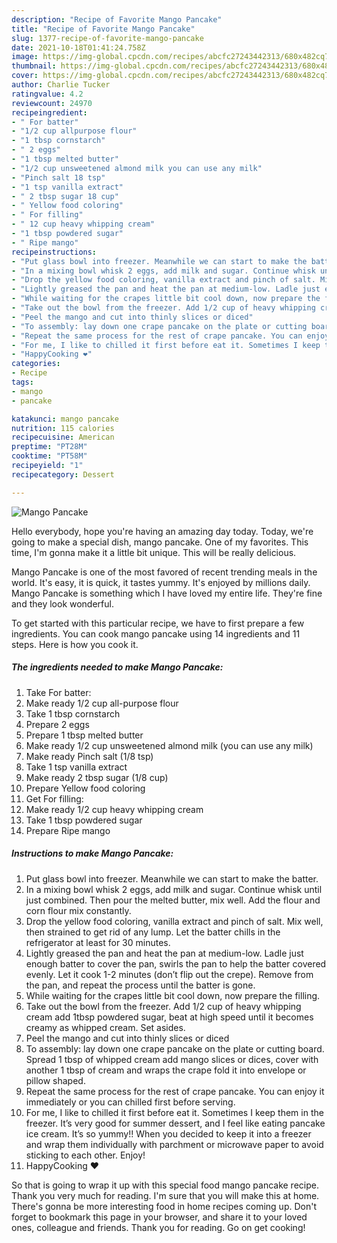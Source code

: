 ```yaml
---
description: "Recipe of Favorite Mango Pancake"
title: "Recipe of Favorite Mango Pancake"
slug: 1377-recipe-of-favorite-mango-pancake
date: 2021-10-18T01:41:24.758Z
image: https://img-global.cpcdn.com/recipes/abcfc27243442313/680x482cq70/mango-pancake-recipe-main-photo.jpg
thumbnail: https://img-global.cpcdn.com/recipes/abcfc27243442313/680x482cq70/mango-pancake-recipe-main-photo.jpg
cover: https://img-global.cpcdn.com/recipes/abcfc27243442313/680x482cq70/mango-pancake-recipe-main-photo.jpg
author: Charlie Tucker
ratingvalue: 4.2
reviewcount: 24970
recipeingredient:
- " For batter"
- "1/2 cup allpurpose flour"
- "1 tbsp cornstarch"
- " 2 eggs"
- "1 tbsp melted butter"
- "1/2 cup unsweetened almond milk you can use any milk"
- "Pinch salt 18 tsp"
- "1 tsp vanilla extract"
- " 2 tbsp sugar 18 cup"
- " Yellow food coloring"
- " For filling"
- " 12 cup heavy whipping cream"
- "1 tbsp powdered sugar"
- " Ripe mango"
recipeinstructions:
- "Put glass bowl into freezer. Meanwhile we can start to make the batter."
- "In a mixing bowl whisk 2 eggs, add milk and sugar. Continue whisk until just combined. Then pour the melted butter, mix well. Add the flour and corn flour mix constantly."
- "Drop the yellow food coloring, vanilla extract and pinch of salt. Mix well, then strained to get rid of any lump. Let the batter chills in the refrigerator at least for 30 minutes."
- "Lightly greased the pan and heat the pan at medium-low. Ladle just enough batter to cover the pan, swirls the pan to help the batter covered evenly. Let it cook 1-2 minutes (don’t flip out the crepe). Remove from the pan, and repeat the process until the batter is gone."
- "While waiting for the crapes little bit cool down, now prepare the filling."
- "Take out the bowl from the freezer. Add 1/2 cup of heavy whipping cream add 1tbsp powdered sugar, beat at high speed until it becomes creamy as whipped cream. Set asides."
- "Peel the mango and cut into thinly slices or diced"
- "To assembly: lay down one crape pancake on the plate or cutting board. Spread 1 tbsp of whipped cream add mango slices or dices, cover with another 1 tbsp of cream and wraps the crape fold it into envelope or pillow shaped."
- "Repeat the same process for the rest of crape pancake. You can enjoy it immediately or you can chilled first before serving."
- "For me, I like to chilled it first before eat it. Sometimes I keep them in the freezer. It’s very good for summer dessert, and I feel like eating pancake ice cream. It’s so yummy!! When you decided to keep it into a freezer and wrap them individually with parchment or microwave paper to avoid sticking to each other. Enjoy!"
- "HappyCooking ❤️"
categories:
- Recipe
tags:
- mango
- pancake

katakunci: mango pancake 
nutrition: 115 calories
recipecuisine: American
preptime: "PT28M"
cooktime: "PT58M"
recipeyield: "1"
recipecategory: Dessert

---
```



![Mango Pancake](https://img-global.cpcdn.com/recipes/abcfc27243442313/680x482cq70/mango-pancake-recipe-main-photo.jpg)

Hello everybody, hope you're having an amazing day today. Today, we're going to make a special dish, mango pancake. One of my favorites. This time, I'm gonna make it a little bit unique. This will be really delicious.

Mango Pancake is one of the most favored of recent trending meals in the world. It's easy, it is quick, it tastes yummy. It's enjoyed by millions daily. Mango Pancake is something which I have loved my entire life. They're fine and they look wonderful.




To get started with this particular recipe, we have to first prepare a few ingredients. You can cook mango pancake using 14 ingredients and 11 steps. Here is how you cook it.

<!--inarticleads1-->

##### The ingredients needed to make Mango Pancake:

1. Take  For batter:
1. Make ready 1/2 cup all-purpose flour
1. Take 1 tbsp cornstarch
1. Prepare  2 eggs
1. Prepare 1 tbsp melted butter
1. Make ready 1/2 cup unsweetened almond milk (you can use any milk)
1. Make ready Pinch salt (1/8 tsp)
1. Take 1 tsp vanilla extract
1. Make ready  2 tbsp sugar (1/8 cup)
1. Prepare  Yellow food coloring
1. Get  For filling:
1. Make ready  1/2 cup heavy whipping cream
1. Take 1 tbsp powdered sugar
1. Prepare  Ripe mango




<!--inarticleads2-->

##### Instructions to make Mango Pancake:

1. Put glass bowl into freezer. Meanwhile we can start to make the batter.
1. In a mixing bowl whisk 2 eggs, add milk and sugar. Continue whisk until just combined. Then pour the melted butter, mix well. Add the flour and corn flour mix constantly.
1. Drop the yellow food coloring, vanilla extract and pinch of salt. Mix well, then strained to get rid of any lump. Let the batter chills in the refrigerator at least for 30 minutes.
1. Lightly greased the pan and heat the pan at medium-low. Ladle just enough batter to cover the pan, swirls the pan to help the batter covered evenly. Let it cook 1-2 minutes (don’t flip out the crepe). Remove from the pan, and repeat the process until the batter is gone.
1. While waiting for the crapes little bit cool down, now prepare the filling.
1. Take out the bowl from the freezer. Add 1/2 cup of heavy whipping cream add 1tbsp powdered sugar, beat at high speed until it becomes creamy as whipped cream. Set asides.
1. Peel the mango and cut into thinly slices or diced
1. To assembly: lay down one crape pancake on the plate or cutting board. Spread 1 tbsp of whipped cream add mango slices or dices, cover with another 1 tbsp of cream and wraps the crape fold it into envelope or pillow shaped.
1. Repeat the same process for the rest of crape pancake. You can enjoy it immediately or you can chilled first before serving.
1. For me, I like to chilled it first before eat it. Sometimes I keep them in the freezer. It’s very good for summer dessert, and I feel like eating pancake ice cream. It’s so yummy!! When you decided to keep it into a freezer and wrap them individually with parchment or microwave paper to avoid sticking to each other. Enjoy!
1. HappyCooking ❤️




So that is going to wrap it up with this special food mango pancake recipe. Thank you very much for reading. I'm sure that you will make this at home. There's gonna be more interesting food in home recipes coming up. Don't forget to bookmark this page in your browser, and share it to your loved ones, colleague and friends. Thank you for reading. Go on get cooking!
